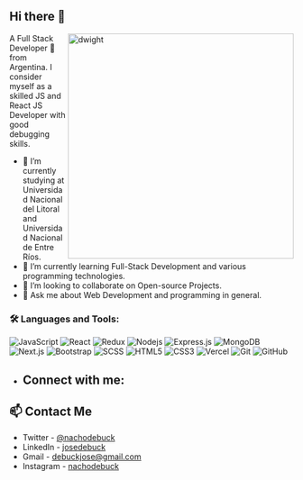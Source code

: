 ## Hi there 👋

<img align="right" width="400" height="400" src="https://i.makeagif.com/media/4-29-2017/c1VKAm.gif" alt="dwight" width="300"/>

A Full Stack Developer 🚀 from Argentina. I consider myself as a skilled JS and React JS Developer with good debugging skills.


- 🔭 I’m currently studying at Universidad Nacional del Litoral and Universidad Nacional de Entre Ríos.
- 🌱 I’m currently learning Full-Stack Development and various programming technologies.
- 👯 I’m looking to collaborate on Open-source Projects.
- 💬 Ask me about Web Development and programming in general.


### 🛠️ Languages and Tools:

![JavaScript](https://img.shields.io/badge/-JavaScript-black?style=flat-square&logo=javascript)
![React](https://img.shields.io/badge/-React-black?style=flat-square&logo=react)
![Redux](https://img.shields.io/badge/-Redux-black?style=flat-square&logo=Redux)
![Nodejs](https://img.shields.io/badge/-Nodejs-black?style=flat-square&logo=Node.js)
![Express.js](https://img.shields.io/badge/-Express-black?style=flat-square&logo=expressjs)
![MongoDB](https://img.shields.io/badge/-MongoDB-black?style=flat-square&logo=mongodb)
![Next.js](https://img.shields.io/badge/-Next-black?style=flat-square&logo=Next.js)
![Bootstrap](https://img.shields.io/badge/-Bootstrap-black?style=flat-square&logo=bootstrap)
![SCSS](https://img.shields.io/badge/-SCSS-black?style=flat-square&logo=SASS)
![HTML5](https://img.shields.io/badge/-HTML5-black?style=flat-square&logo=html5&logoColor=white)
![CSS3](https://img.shields.io/badge/-CSS3-black?style=flat-square&logo=css3)
![Vercel](https://img.shields.io/badge/-Vercel-black?style=flat-square&logo=vercel)
![Git](https://img.shields.io/badge/-Git-black?style=flat-square&logo=git)
![GitHub](https://img.shields.io/badge/-GitHub-black?style=flat-square&logo=github)



- ## Connect with me:

## 📫 Contact Me
- Twitter - [@nachodebuck](https://x.com/nachodebuck)
- LinkedIn - [josedebuck](https://www.linkedin.com/in/josedebuck/)
- Gmail - [debuckjose@gmail.com](debuckjose@gmail.com)
- Instagram - [nachodebuck](https://www.instagram.com/nachodebuck/)


<br /> 
